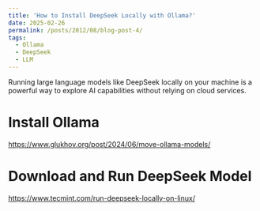 ```yaml
---
title: 'How to Install DeepSeek Locally with Ollama?'
date: 2025-02-26
permalink: /posts/2012/08/blog-post-4/
tags:
  - Ollama
  - DeepSeek
  - LLM
---
```


Running large language models like DeepSeek locally on your machine is a powerful way to explore AI capabilities without relying on cloud services.


# Install Ollama
https://www.glukhov.org/post/2024/06/move-ollama-models/

# Download and Run DeepSeek Model
https://www.tecmint.com/run-deepseek-locally-on-linux/
